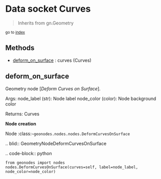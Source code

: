 
# Data socket Curves

> Inherits from gn.Geometry
  
<sub>go to [index](../index.md)</sub>



## Methods

- [deform_on_surface](#deform_on_surface) : curves (Curves)

## deform_on_surface

Geometry node [*Deform Curves on Surface*].


  Args:
    node_label (str): Node label
    node_color (color): Node background color
    
  Returns:
    Curves
    
  **Node creation**
  
  Node :class:`~geonodes.nodes.nodes.DeformCurvesOnSurface`
  
  
  .. blid:: GeometryNodeDeformCurvesOnSurface
  
  .. code-block:: python
  
    from geonodes import nodes
    nodes.DeformCurvesOnSurface(curves=self, label=node_label, node_color=node_color)
    
